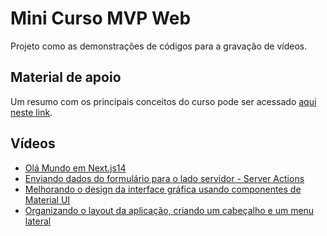 # Mini Curso MVP Web 

Projeto como as demonstrações de códigos para a gravação de vídeos. 

## Material de apoio 

Um resumo com os principais conceitos do curso pode ser acessado [aqui neste link](https://github.com/orivaldosantana/mvp_banco_talentos/wiki).

## Vídeos 

* [Olá Mundo em Next.js14](https://youtu.be/LLH94tb1mv0)
* [Enviando dados do formulário para o lado servidor - Server Actions](https://youtu.be/ivnfwPCS9pU)
* [Melhorando o design da interface gráfica usando  componentes de Material UI](https://youtu.be/FLjpUoMq8VY)
* [Organizando o layout da aplicação, criando um cabeçalho e um menu lateral](https://youtu.be/qvgSyfNMjb0)
